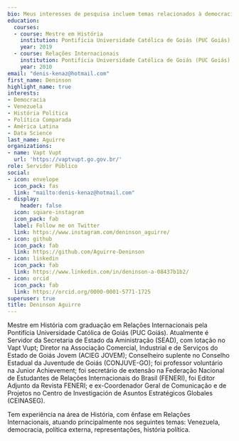 ```yaml
---
bio: Meus interesses de pesquisa incluem temas relacionados à democracia, política, representações, Venezuela, América Latina, RStudio, Rmarkdown, QGIS.
education:
  courses:
  - course: Mestre em História
    institution: Pontifícia Universidade Católica de Goiás (PUC Goiás)
    year: 2019
  - course: Relações Internacionais
    institution: Pontifícia Universidade Católica de Goiás (PUC Goiás)
    year: 2010
email: "denis-kenaz@hotmail.com"
first_name: Deninson
highlight_name: true
interests:
- Democracia
- Venezuela
- História Política
- Política Comparada
- América Latina
- Data Science
last_name: Aguirre
organizations:
- name: Vapt Vupt
  url: 'https://vaptvupt.go.gov.br/' 
role: Servidor Público
social:
- icon: envelope
  icon_pack: fas
  link: "mailto:denis-kenaz@hotmail.com"
- display:
    header: false
  icon: square-instagram
  icon_pack: fab
  label: Follow me on Twitter
  link: https://www.instagram.com/deninson_aguirre/
- icon: github
  icon_pack: fab
  link: https://github.com/Aguirre-Deninson
- icon: linkedin
  icon_pack: fab
  link: https://www.linkedin.com/in/deninson-a-08437b1b2/
- icon: orcid
  icon_pack: fab
  link: https://orcid.org/0000-0001-5771-1725
superuser: true
title: Deninson Aguirre
---
```


Mestre em História com graduação em Relações Internacionais pela Pontifícia Universidade Católica de Goiás (PUC Goiás). Atualmente é Servidor da Secretaria de Estado da Aministração (SEAD), com lotação no Vapt Vupt; Diretor na Associação Comercial, Industrial e de Serviços do Estado de Goiás Jovem (ACIEG JOVEM);  Conselheiro suplente no Conselho Estadual da Juventude de Goiás (CONJUVE-GO); foi professor voluntário na Junior Achievement; foi secretário de extensão na Federação Nacional de Estudantes de Relações Internacionais do Brasil (FENERI), foi Editor Adjunto da Revista FENERI; e ex-Coordenador Geral de Comunicação e de Projetos no Centro de Investigación de Asuntos Estratégicos Globales (CEINASEG). 

Tem experiência na área de História, com ênfase em Relações Internacionais, atuando principalmente nos seguintes temas: Venezuela, democracia, política externa, representações, história política.
